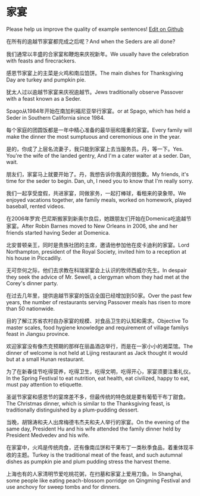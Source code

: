 # 家宴

Please help us improve the quality of example sentences! [Edit on Github](https://github.com/jiyushe/jiyu-example-sentence-source/blob/main/chinese/jiayan_1.md)

<p><span class="chinese">在所有的逾越节家宴都完成之后呢？</span><span class="english">And when the Seders are all done?</span></p>

<p><span class="chinese">我们通常以丰盛的合家宴和鞭炮来庆祝新年。</span><span class="english">We usually have the celebration with feasts and firecrackers.</span></p>

<p><span class="chinese">感恩节家宴上的主菜是火鸡和南瓜馅饼。</span><span class="english">The main dishes for Thanksgiving Day are turkey and pumpkin pie.</span></p>

<p><span class="chinese">犹太人过以逾越节家宴来庆祝逾越节。</span><span class="english">Jews traditionally observe Passover with a feast known as a Seder.</span></p>

<p><span class="chinese">Spago从1984年开始在南加利福尼亚举行家宴。</span><span class="english">or at Spago, which has held a Seder in Southern California since 1984.</span></p>

<p><span class="chinese">每个家庭的团圆饭都是一年中精心准备的最华丽和隆重的家宴。</span><span class="english">Every family will make the dinner the most sumptuous and ceremonious one in the year.</span></p>

<p><span class="chinese">是的，你成了上层名流妻子，我只能到家宴上去当服务员。丹，等一下。</span><span class="english">Yes. You're the wife of the landed gentry, And I'm a cater waiter at a seder. Dan, wait.</span></p>

<p><span class="chinese">朋友们，家宴马上就要开始了。丹，我想告诉你我真的很抱歉。</span><span class="english">My friends, it's time for the seder to begin. Dan, uh, I need you to know that I'm really sorry.</span></p>

<p><span class="chinese">我们一起享受度假，共进家宴，同做家务，一起打棒球，看租来的录象带。</span><span class="english">We enjoyed vacations together, ate family meals, worked on homework, played baseball, rented videos.</span></p>

<p><span class="chinese">在2006年罗宾·巴尼斯搬家到新奥尔良后，她跟朋友们开始在Domenica吃逾越节家宴。</span><span class="english">After Robin Barnes moved to New Orleans in 2006, she and her friends started having Seder at Domenica.</span></p>

<p><span class="chinese">北安普顿亲王，同时是贵族社团的主席，邀请他参加他在皮卡迪利的家宴。</span><span class="english">Lord Northampton, president of the Royal Society, invited him to a reception at his house in Piccadilly.</span></p>

<p><span class="chinese">无可奈何之际，他们去求教在科瑞家宴会上认识的牧师西威尔先生。</span><span class="english">In despair they seek the advice of Mr. Sewell, a clergyman whom they had met at the Corey's dinner party.</span></p>

<p><span class="chinese">在过去几年里，提供逾越节家宴的饭店全国已经增加到50家。</span><span class="english">Over the past few years, the number of restaurants serving Passover meals has risen to more than 50 nationwide.</span></p>

<p><span class="chinese">目的了解江苏省农村自办家宴的规模、对食品卫生的认知和需求。</span><span class="english">Objective To master scales, food hygiene knowledge and requirement of village familys feast in Jiangsu province.</span></p>

<p><span class="chinese">欢迎家宴没有像杰克预期的那样在丽晶酒店举行，而是在一家小小的湘菜馆。</span><span class="english">The dinner of welcome is not held at Lijing restaurant as Jack thought it would but at a small Hunan restaurant.</span></p>

<p><span class="chinese">为了在新春佳节吃得营养，吃得卫生，吃得文明，吃得开心，家宴须要注重礼仪。</span><span class="english">In the Spring Festival to eat nutrition, eat health, eat civilized, happy to eat, must pay attention to etiquette.</span></p>

<p><span class="chinese">圣诞节家宴和感恩节的宴席差不多，但最传统的特色就是要有葡萄干布丁甜食。</span><span class="english">The Christmas dinner, which is similar to the Thanksgiving feast, is traditionally distinguished by a plum-pudding dessert.</span></p>

<p><span class="chinese">当晚，胡锦涛和夫人出席梅德韦杰夫和夫人举行的家宴。</span><span class="english">On the evening of the same day, President Hu and his wife attended the family dinner held by President Medvedev and his wife.</span></p>

<p><span class="chinese">在家宴中，火鸡是传统肉食，还有像南瓜饼和干果布丁一类秋季食品，着重体现丰收的主题。</span><span class="english">Turkey is the traditional meat of the feast, and such autumnal dishes as pumpkin pie and plum pudding stress the harvest theme.</span></p>

<p><span class="chinese">上海也有的人家清明节爱吃桃花粥，在扫墓和家宴上爱用刀鱼。</span><span class="english">In Shanghai, some people like eating peach-blossom porridge on Qingming Festival and use anchovy for sweep tombs and for dinners.</span></p>

